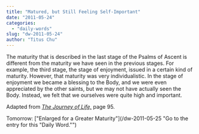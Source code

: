 ```yaml
---
title: "Matured, but Still Feeling Self-Important"
date: "2011-05-24"
categories: 
  - "daily-words"
slug: "dw-2011-05-24"
author: "Titus Chu"
---
```


The maturity that is described in the last stage of the Psalms of Ascent is different from the maturity we have seen in the previous stages. For example, the third stage, the stage of enjoyment, issued in a certain kind of maturity. However, that maturity was very individualistic. In the stage of enjoyment we became a blessing to the Body, and we were even appreciated by the other saints, but we may not have actually seen the Body. Instead, we felt that we ourselves were quite high and important.

Adapted from _[The Journey of Life,](/book-journey "Go to the listing for this book.")_ page 95.

Tomorrow: ["Enlarged for a Greater Maturity"](/dw-2011-05-25 "Go to the entry for this "Daily Word."")
